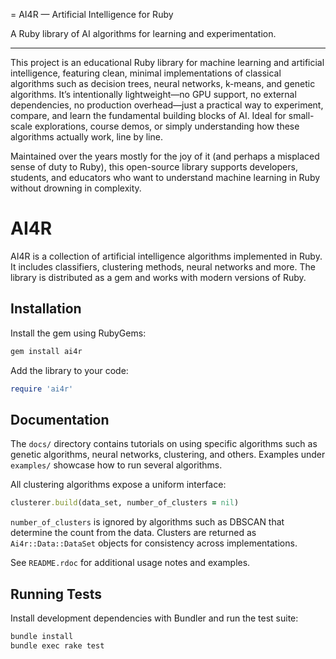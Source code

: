= AI4R — Artificial Intelligence for Ruby

A Ruby library of AI algorithms for learning and experimentation.

---

This project is an educational Ruby library for machine learning and artificial intelligence, featuring clean, minimal implementations of classical algorithms such as decision trees, neural networks, k-means, and genetic algorithms. It’s intentionally lightweight—no GPU support, no external dependencies, no production overhead—just a practical way to experiment, compare, and learn the fundamental building blocks of AI. Ideal for small-scale explorations, course demos, or simply understanding how these algorithms actually work, line by line.

Maintained over the years mostly for the joy of it (and perhaps a misplaced sense of duty to Ruby), this open-source library supports developers, students, and educators who want to understand machine learning in Ruby without drowning in complexity.

# AI4R

AI4R is a collection of artificial intelligence algorithms implemented in Ruby. It includes classifiers, clustering methods, neural networks and more. The library is distributed as a gem and works with modern versions of Ruby.

## Installation

Install the gem using RubyGems:

```bash
gem install ai4r
```

Add the library to your code:

```ruby
require 'ai4r'
```

## Documentation

The `docs/` directory contains tutorials on using specific algorithms such as genetic algorithms, neural networks, clustering, and others. Examples under `examples/` showcase how to run several algorithms.

All clustering algorithms expose a uniform interface:

```ruby
clusterer.build(data_set, number_of_clusters = nil)
```

`number_of_clusters` is ignored by algorithms such as DBSCAN that determine the
count from the data.  Clusters are returned as `Ai4r::Data::DataSet` objects for
consistency across implementations.

See `README.rdoc` for additional usage notes and examples.

## Running Tests

Install development dependencies with Bundler and run the test suite:

```bash
bundle install
bundle exec rake test
```

